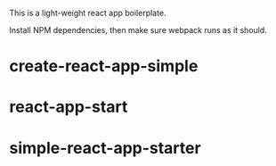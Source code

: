 This is a light-weight react app boilerplate.

Install NPM dependencies, then make sure webpack runs as it should.
# create-react-app-simple
# react-app-start
# simple-react-app-starter
